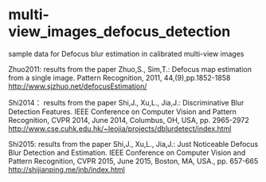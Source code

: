 # multi-view_images_defocus_detection
sample data for Defocus blur estimation in calibrated multi-view images

Zhuo2011:
results from the paper
Zhuo,S., Sim,T.: Defocus map estimation from a single image. Pattern Recognition, 2011, 44,(9),pp.1852-1858
http://www.sjzhuo.net/defocusEstimation/

Shi2014： 
results from the paper
Shi,J., Xu,L., Jia,J.: Discriminative Blur Detection Features. 
IEEE Conference on Computer Vision and Pattern Recognition, CVPR 2014, June 2014, Columbus, OH, USA, pp. 2965-2972
http://www.cse.cuhk.edu.hk/~leojia/projects/dblurdetect/index.html

Shi2015:
results from the paper
Shi,J., Xu,L., Jia,J.: Just Noticeable Defocus Blur Detection and Estimation. 
IEEE Conference on Computer Vision and Pattern Recognition, CVPR 2015, June 2015, Boston, MA, USA., pp. 657-665
http://shijianping.me/jnb/index.html

